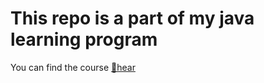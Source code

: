 # This repo is a part of my java learning program

You can find the course [🔖hear](https://www.udemy.com/course/java-the-complete-java-developer-course/learn/lecture/34999020#questions/23157883/)